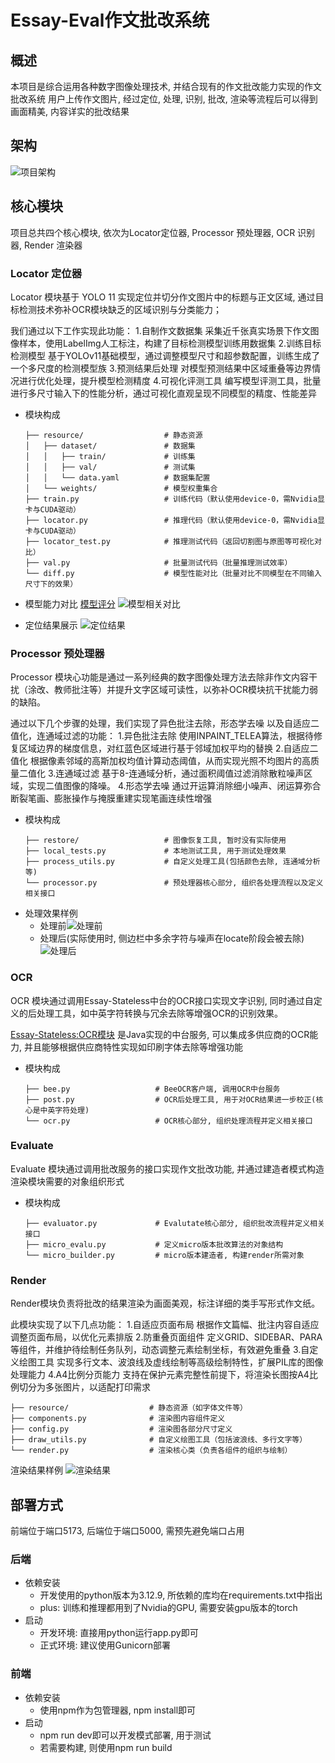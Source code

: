# Essay-Eval作文批改系统

## 概述

本项目是综合运用各种数字图像处理技术, 并结合现有的作文批改能力实现的作文批改系统
用户上传作文图片, 经过定位, 处理, 识别, 批改, 渲染等流程后可以得到画面精美, 内容详实的批改结果

## 架构

![项目架构](asset/structure.png)

## 核心模块

项目总共四个核心模块, 依次为Locator定位器, Processor 预处理器, OCR 识别器, Render 渲染器

### Locator 定位器

Locator 模块基于 YOLO 11 实现定位并切分作文图片中的标题与正文区域, 通过目标检测技术弥补OCR模块缺乏的区域识别与分类能力；

我们通过以下工作实现此功能：
1.自制作文数据集
采集近千张真实场景下作文图像样本，使用LabelImg人工标注，构建了目标检测模型训练用数据集
2.训练目标检测模型
基于YOLOv11基础模型，通过调整模型尺寸和超参数配置，训练生成了一个多尺度的检测模型族
3.预测结果后处理
对模型预测结果中区域重叠等边界情况进行优化处理，提升模型检测精度
4.可视化评测工具
编写模型评测工具，批量进行多尺寸输入下的性能分析，通过可视化直观呈现不同模型的精度、性能差异

- 模块构成
  ```
  ├── resource/                  # 静态资源
  │   ├── dataset/               # 数据集
  │   │   ├── train/             # 训练集
  │   │   ├── val/               # 测试集
  │   │   └── data.yaml          # 数据集配置
  │   └── weights/               # 模型权重集合
  ├── train.py                   # 训练代码（默认使用device-0，需Nvidia显卡与CUDA驱动）
  ├── locator.py                 # 推理代码（默认使用device-0，需Nvidia显卡与CUDA驱动）
  ├── locator_test.py            # 推理测试代码（返回切割图与原图等可视化对比）
  ├── val.py                     # 批量测试代码（批量推理测试效率）
  └── diff.py                    # 模型性能对比（批量对比不同模型在不同输入尺寸下的效果）
  ```

- 模型能力对比 [模型评分](asset/locator/diff/model_metrics.json) ![模型相关对比](asset/locator/diff/comparison.png)
- 定位结果展示 ![定位结果](asset/locate_show.png)

### Processor 预处理器

Processor 模块心功能是通过一系列经典的数字图像处理方法去除非作文内容干扰（涂改、教师批注等）并提升文字区域可读性，以弥补OCR模块抗干扰能力弱的缺陷。

通过以下几个步骤的处理，我们实现了异色批注去除，形态学去噪
以及自适应二值化，连通域过滤的功能：
1.异色批注去除
使用INPAINT_TELEA算法，根据待修复区域边界的梯度信息，对红蓝色区域进行基于邻域加权平均的替换
2.自适应二值化
根据像素邻域的高斯加权均值计算动态阈值，从而实现光照不均图片的高质量二值化
3.连通域过滤
基于8-连通域分析，通过面积阈值过滤消除散粒噪声区域，实现二值图像的降噪。
4.形态学去噪
通过开运算消除细小噪声、闭运算弥合断裂笔画、膨胀操作与掩膜重建实现笔画连续性增强

- 模块构成
  ```
  ├── restore/                   # 图像恢复工具, 暂时没有实际使用
  ├── local_tests.py             # 本地测试工具, 用于测试处理效果
  ├── process_utils.py           # 自定义处理工具(包括颜色去除, 连通域分析等)
  └── processor.py               # 预处理器核心部分, 组织各处理流程以及定义相关接口
  ```
- 处理效果样例
    - 处理前![处理前](asset/process_origin.jpg "原始图像")
    - 处理后(实际使用时, 侧边栏中多余字符与噪声在locate阶段会被去除)
      ![处理后](asset/process_show.jpg "处理后图像")

### OCR

OCR 模块通过调用Essay-Stateless中台的OCR接口实现文字识别, 同时通过自定义的后处理工具，如中英字符转换与冗余去除等增强OCR的识别效果。

[Essay-Stateless:OCR模块](https://github.com/xh-polaris/essay-stateless/tree/main/src/main/java/com/xhpolaris/essay_stateless/ocr)
是Java实现的中台服务, 可以集成多供应商的OCR能力, 并且能够根据供应商特性实现如印刷字体去除等增强功能

- 模块构成
  ```
  ├── bee.py                   # BeeOCR客户端, 调用OCR中台服务
  ├── post.py                  # OCR后处理工具, 用于对OCR结果进一步校正(核心是中英字符处理)
  └── ocr.py                   # OCR核心部分, 组织处理流程并定义相关接口
  ```

### Evaluate

Evaluate 模块通过调用批改服务的接口实现作文批改功能, 并通过建造者模式构造渲染模块需要的对象组织形式

- 模块构成
  ```
  ├── evaluator.py             # Evalutate核心部分, 组织批改流程并定义相关接口
  ├── micro_evalu.py           # 定义micro版本批改算法的对象结构
  └── micro_builder.py         # micro版本建造者, 构建render所需对象
  ```

### Render

Render模块负责将批改的结果渲染为画面美观，标注详细的类手写形式作文纸。

此模块实现了以下几点功能：
1.自适应页面布局
根据作文篇幅、批注内容自适应调整页面布局，以优化元素排版
2.防重叠页面组件
定义GRID、SIDEBAR、PARA等组件，并维护待绘制任务队列，动态调整元素绘制坐标，有效避免重叠
3.自定义绘图工具
实现多行文本、波浪线及虚线绘制等高级绘制特性，扩展PIL库的图像处理能力
4.A4比例分页能力
支持在保护元素完整性前提下，将渲染长图按A4比例切分为多张图片，以适配打印需求

```
├── resource/                  # 静态资源（如字体文件等）
├── components.py              # 渲染图内容组件定义
├── config.py                  # 渲染图各部分尺寸定义
├── draw_utils.py              # 自定义绘图工具（包括波浪线、多行文字等）
└── render.py                  # 渲染核心类（负责各组件的组织与绘制）
```

渲染结果样例
![渲染结果](asset/render_show.png)

## 部署方式

前端位于端口5173, 后端位于端口5000, 需预先避免端口占用

### 后端

- 依赖安装
    - 开发使用的python版本为3.12.9, 所依赖的库均在requirements.txt中指出
    - plus: 训练和推理都用到了Nvidia的GPU, 需要安装gpu版本的torch
- 启动
    - 开发环境: 直接用python运行app.py即可
    - 正式环境: 建议使用Gunicorn部署

### 前端

- 依赖安装
    - 使用npm作为包管理器, npm install即可
- 启动
    - npm run dev即可以开发模式部署, 用于测试
    - 若需要构建, 则使用npm run build
